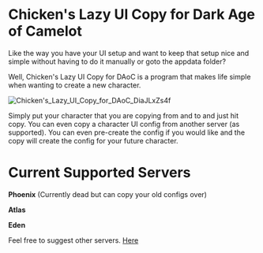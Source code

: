 # Chicken's Lazy UI Copy for Dark Age of Camelot

Like the way you have your UI setup and want to keep that setup nice and simple without having to do it manually or goto the appdata folder?

Well, Chicken's Lazy UI Copy for DAoC is a program that makes life simple when wanting to create a new character. 

![Chicken's_Lazy_UI_Copy_for_DAoC_DiaJLxZs4f](https://user-images.githubusercontent.com/24850017/169150377-049d306d-c08b-4ac9-9113-f234f8ca46f6.png)

Simply put your character that you are copying from and to and just hit copy. You can even copy a character UI config from another server (as supported).
You can even pre-create the config if you would like and the copy will create the config for your future character.

# Current Supported Servers

**Phoenix** (Currently dead but can copy your old configs over)

**Atlas** 

**Eden**

Feel free to suggest other servers. [Here](https://github.com/Chickenstew/ChickensDAoCUICopy/issues/1)
